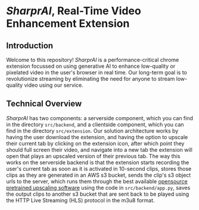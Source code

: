 # _SharprAI_, Real-Time Video Enhancement Extension

## Introduction

Welcome to this repository! _SharprAI_ is a performance-critical chrome extension focussed on using generative AI to enhance low-quality or pixelated video in the user's browser in real time. Our long-term goal is to revolutionize streaming by eliminating the need for anyone to stream low-quality video using our service.

## Technical Overview 

_SharprAI_ has two components: a serverside component, which you can find in the directory `src/backend`, and a clientside component, which you can find in the directory `src/extension`. Our solution architecture works by having the user download the extension, and having the option to upscale their current tab by clicking on the extension icon, after which point they should full screen their video, and navigate into a new tab the extension will open that plays an upscaled version of their previous tab. The way this works on the serverside backend is that the extension starts recording the user's current tab as soon as it is activated in 10-second clips, stores those clips as they are generated in an AWS s3 bucket, sends the clip's s3 object urls to the server, which runs them through the best available [opensource pretrained upscaling software](https://github.com/styler00dollar/VSGAN-tensorrt-docker) using the code in `src/backend/app.py`, saves the output clips to another s3 bucket that are sent back to be played using the HTTP Live Streaming (HLS) protocol in the m3u8 format. 
